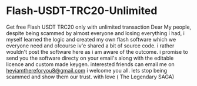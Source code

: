# Flash-USDT-TRC20-Unlimited
Get free Flash USDT TRC20 only with unlimited transaction
Dear My people, despite being scammed by almost everyone and losing everything i had, i myself learned the logic and created my own flash software which we everyone need and ofcourse iv'e shared a bit of source code. i rather wouldn't post the software here as i am aware of the outcome. i promise to send you the software directy on your email's along with the editable licence and custom made keygen.
interested friends can email me on heyiamthereforyou8@gmail.com
i welcome you all.
lets stop being scammed and show them our trust.
with love ( The Legendary SAGA)
